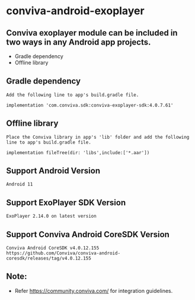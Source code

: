 # conviva-android-exoplayer

## Conviva exoplayer module can be included in two ways in any Android app projects.

* Gradle dependency
* Offline library

## Gradle dependency
    Add the following line to app's build.gradle file.
    
    implementation 'com.conviva.sdk:conviva-exoplayer-sdk:4.0.7.61'
    
## Offline library
    Place the Conviva library in app's 'lib' folder and add the following line to app's build.gradle file.
    
    implementation fileTree(dir: 'libs',include:['*.aar'])

## Support Android Version    
    Android 11

## Support ExoPlayer SDK Version    
    ExoPlayer 2.14.0 on latest version

## Support Conviva Android CoreSDK Version
    Conviva Android CoreSDK v4.0.12.155
    https://github.com/Conviva/conviva-android-coresdk/releases/tag/v4.0.12.155

## Note:  

* Refer https://community.conviva.com/ for integration guidelines.
